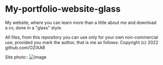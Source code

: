# My-portfolio-website-glass

My website, where you can learn more than a little about me and download a cv, done in a "glass" style.

All files, from this repository you can use only for your own non-commercial use, provided you mark the author, that is me as follows: 
Copyright (c) 2022 github.com/OZIXAR

Site photo:: 
![image](https://user-images.githubusercontent.com/93466171/204165227-b471f92d-9ffd-428d-8b53-54c0995fc472.png)
